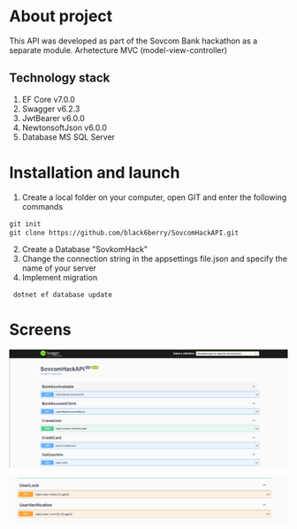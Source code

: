 ﻿# About project

This API was developed as part of the Sovcom Bank hackathon as a separate module. Arhetecture MVC (model-view-controller)

## Technology stack
1. EF Core v7.0.0
2. Swagger v6.2.3 
3. JwtBearer v6.0.0
4. NewtonsoftJson v6.0.0
5. Database MS SQL Server

# Installation and launch

1. Create a local folder on your computer, open GIT and enter the following commands

```
git init 
git clone https://github.com/black6berry/SovcomHackAPI.git
```

2. Create a Database "SovkomHack"
3. Change the connection string in the appsettings file.json and specify the name of your server 
4. Implement migration

```
 dotnet ef database update
```

# Screens 
<p align="center"><img src="SovcomHackAPI/Resources/img/api-points.png"/></p>
<p align="center"><img src="SovcomHackAPI/Resources/img/api-verifications.png"/></p>

